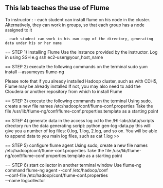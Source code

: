 This lab teaches the use of Flume
----
To instructor :
    - each student can install flume on his node in the cluster. Alternatively, they can work in groups, so that each group has a node assigned to it

    - each student can work in his own copy of the directory, generating data under his or her name

== STEP 1)  Installing Flume
 Use the instance provided by the instructor. Log in using SSH
 e.g
    ssh ec2-user@your_host_name

== STEP 2) execute the following commands on the terminal
    sudo yum install --assumeyes flume-ng

Please note that if you already installed Hadoop cluster, such as with CDH5, Flume may be already installed
If not, you may also need to add the Cloudera or another repository from which to install Flume

== STEP 3) execute the following commands on the terminal
  Using sudo, create a new file names /etc/hadoop/conf/flume-conf.properties
  Take the file /usr/lib/flume-ng/conf/flume-conf.properties.template as a starting point

== STEP 4) generate data in the access log
  cd to the /HI-labs/data/scripts directory
  run the data generating script: python gen-log-data.py
  this will give you a number of log files: 0.log, 1.log, 2.log, and so on. You will be able to append data to you main log files, such as cat 1.log >> <your-log-file>
  
== STEP 5) configure flume agent
  Using sudo, create a new file names /etc/hadoop/conf/flume-conf.properties
  Take the file /usr/lib/flume-ng/conf/flume-conf.properties.template as a starting point

== STEP 6) start collector in another terminal window
  Use flume-ng command
  flume-ng agent --conf /etc/hadoop/conf \
  --conf-file /etc/hadoop/conf/flume-conf.properties \
  --name logcollector
